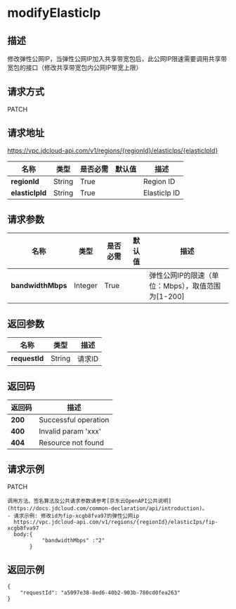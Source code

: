 # modifyElasticIp


## 描述
修改弹性公网IP，当弹性公网IP加入共享带宽包后，此公网IP限速需要调用共享带宽包的接口（修改共享带宽包内公网IP带宽上限）

## 请求方式
PATCH

## 请求地址
https://vpc.jdcloud-api.com/v1/regions/{regionId}/elasticIps/{elasticIpId}

|名称|类型|是否必需|默认值|描述|
|---|---|---|---|---|
|**regionId**|String|True| |Region ID|
|**elasticIpId**|String|True| |ElasticIp ID|

## 请求参数
|名称|类型|是否必需|默认值|描述|
|---|---|---|---|---|
|**bandwidthMbps**|Integer|True| |弹性公网IP的限速（单位：Mbps），取值范围为[1-200]|


## 返回参数
|名称|类型|描述|
|---|---|---|
|**requestId**|String|请求ID|


## 返回码
|返回码|描述|
|---|---|
|**200**|Successful operation|
|**400**|Invalid param 'xxx'|
|**404**|Resource not found|

## 请求示例
PATCH
```
调用方法、签名算法及公共请求参数请参考[京东云OpenAPI公共说明](https://docs.jdcloud.com/common-declaration/api/introduction)。
- 请求示例: 修改id为fip-xcgb8fva97的弹性公网ip
  https://vpc.jdcloud-api.com/v1/regions/{regionId}/elasticIps/fip-xcgb8fva97
  body:{
           "bandwidthMbps" :"2"
       }

```

## 返回示例
```
{
    "requestId": "a5097e38-8ed6-40b2-903b-780cd0fea263"
}
```

